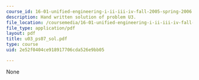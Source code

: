 ```yaml
---
course_id: 16-01-unified-engineering-i-ii-iii-iv-fall-2005-spring-2006
description: Hand written solution of problem U3.
file_location: /coursemedia/16-01-unified-engineering-i-ii-iii-iv-fall-2005-spring-2006/2e52f0404ce918917706cda526e9bb05_u03_ps07_sol.pdf
file_type: application/pdf
layout: pdf
title: u03_ps07_sol.pdf
type: course
uid: 2e52f0404ce918917706cda526e9bb05

---
```

None